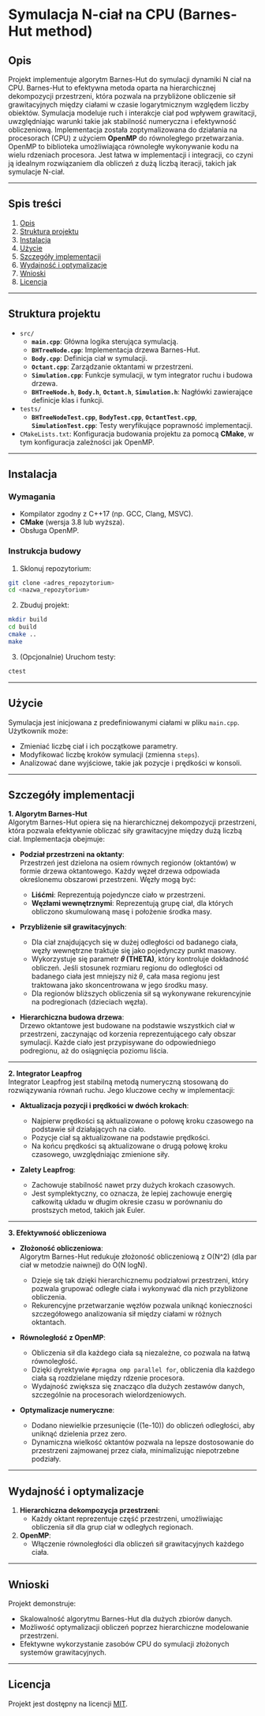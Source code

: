 # Symulacja N-ciał na CPU (Barnes-Hut method)

## Opis
Projekt implementuje algorytm Barnes-Hut do symulacji dynamiki N ciał na CPU. Barnes-Hut to efektywna metoda oparta na hierarchicznej dekompozycji przestrzeni, która pozwala na przybliżone obliczenie sił grawitacyjnych między ciałami w czasie logarytmicznym względem liczby obiektów. Symulacja modeluje ruch i interakcje ciał pod wpływem grawitacji, uwzględniając warunki takie jak stabilność numeryczna i efektywność obliczeniową.
Implementacja została zoptymalizowana do działania na procesorach (CPU) z użyciem **OpenMP** do równoległego przetwarzania. OpenMP to biblioteka umożliwiająca równoległe wykonywanie kodu na wielu rdzeniach procesora. Jest łatwa w implementacji i integracji, co czyni ją idealnym rozwiązaniem dla obliczeń z dużą liczbą iteracji, takich jak symulacje N-ciał.

---

## Spis treści
1. [Opis](#opis)
2. [Struktura projektu](#struktura-projektu)
3. [Instalacja](#instalacja)
4. [Użycie](#użycie)
5. [Szczegóły implementacji](#szczegóły-implementacji)
6. [Wydajność i optymalizacje](#wydajność-i-optymalizacje)
7. [Wnioski](#wnioski)
8. [Licencja](#licencja)

---

## Struktura projektu
- `src/`
  - **`main.cpp`**: Główna logika sterująca symulacją.
  - **`BHTreeNode.cpp`**: Implementacja drzewa Barnes-Hut.
  - **`Body.cpp`**: Definicja ciał w symulacji.
  - **`Octant.cpp`**: Zarządzanie oktantami w przestrzeni.
  - **`Simulation.cpp`**: Funkcje symulacji, w tym integrator ruchu i budowa drzewa.
  - **`BHTreeNode.h`**, **`Body.h`**, **`Octant.h`**, **`Simulation.h`**: Nagłówki zawierające definicje klas i funkcji.
- `tests/`
  - **`BHTreeNodeTest.cpp`**, **`BodyTest.cpp`**, **`OctantTest.cpp`**, **`SimulationTest.cpp`**: Testy weryfikujące poprawność implementacji.
- `CMakeLists.txt`: Konfiguracja budowania projektu za pomocą **CMake**, w tym konfiguracja zależności jak OpenMP.

---

## Instalacja
### Wymagania
- Kompilator zgodny z C++17 (np. GCC, Clang, MSVC).
- **CMake** (wersja 3.8 lub wyższa).
- Obsługa OpenMP.

### Instrukcja budowy
1. Sklonuj repozytorium:
```bash
git clone <adres_repozytorium>
cd <nazwa_repozytorium>
```

2. Zbuduj projekt:
```bash
mkdir build
cd build
cmake ..
make
```

3. (Opcjonalnie) Uruchom testy:
```bash
ctest
```

---

## Użycie
Symulacja jest inicjowana z predefiniowanymi ciałami w pliku `main.cpp`. Użytkownik może:
- Zmieniać liczbę ciał i ich początkowe parametry.
- Modyfikować liczbę kroków symulacji (zmienna `steps`).
- Analizować dane wyjściowe, takie jak pozycje i prędkości w konsoli.

---

## Szczegóły implementacji
**1. Algorytm Barnes-Hut**  
Algorytm Barnes-Hut opiera się na hierarchicznej dekompozycji przestrzeni, która pozwala efektywnie obliczać siły grawitacyjne między dużą liczbą ciał. Implementacja obejmuje:

- **Podział przestrzeni na oktanty**:  
  Przestrzeń jest dzielona na osiem równych regionów (oktantów) w formie drzewa oktantowego. Każdy węzeł drzewa odpowiada określonemu obszarowi przestrzeni. Węzły mogą być:
  - **Liśćmi**: Reprezentują pojedyncze ciało w przestrzeni.
  - **Węzłami wewnętrznymi**: Reprezentują grupę ciał, dla których obliczono skumulowaną masę i położenie środka masy.  

- **Przybliżenie sił grawitacyjnych**:  
  - Dla ciał znajdujących się w dużej odległości od badanego ciała, węzły wewnętrzne traktuje się jako pojedynczy punkt masowy.  
  - Wykorzystuje się parametr **𝜃 (THETA)**, który kontroluje dokładność obliczeń. Jeśli stosunek rozmiaru regionu do odległości od badanego ciała jest mniejszy niż 𝜃, cała masa regionu jest traktowana jako skoncentrowana w jego środku masy.  
  - Dla regionów bliższych obliczenia sił są wykonywane rekurencyjnie na podregionach (dzieciach węzła).  

- **Hierarchiczna budowa drzewa**:  
  Drzewo oktantowe jest budowane na podstawie wszystkich ciał w przestrzeni, zaczynając od korzenia reprezentującego cały obszar symulacji. Każde ciało jest przypisywane do odpowiedniego podregionu, aż do osiągnięcia poziomu liścia.

---

**2. Integrator Leapfrog**  
Integrator Leapfrog jest stabilną metodą numeryczną stosowaną do rozwiązywania równań ruchu. Jego kluczowe cechy w implementacji:

- **Aktualizacja pozycji i prędkości w dwóch krokach**:  
  - Najpierw prędkości są aktualizowane o połowę kroku czasowego na podstawie sił działających na ciało.  
  - Pozycje ciał są aktualizowane na podstawie prędkości.  
  - Na końcu prędkości są aktualizowane o drugą połowę kroku czasowego, uwzględniając zmienione siły.  

- **Zalety Leapfrog**:  
  - Zachowuje stabilność nawet przy dużych krokach czasowych.  
  - Jest symplektyczny, co oznacza, że lepiej zachowuje energię całkowitą układu w długim okresie czasu w porównaniu do prostszych metod, takich jak Euler.

---

**3. Efektywność obliczeniowa**

- **Złożoność obliczeniowa**:  
  Algorytm Barnes-Hut redukuje złożoność obliczeniową z O(N^2) (dla par ciał w metodzie naiwnej) do O(N logN).  
  - Dzieje się tak dzięki hierarchicznemu podziałowi przestrzeni, który pozwala grupować odległe ciała i wykonywać dla nich przybliżone obliczenia.  
  - Rekurencyjne przetwarzanie węzłów pozwala uniknąć konieczności szczegółowego analizowania sił między ciałami w różnych oktantach.

- **Równoległość z OpenMP**:  
  - Obliczenia sił dla każdego ciała są niezależne, co pozwala na łatwą równoległość.  
  - Dzięki dyrektywie `#pragma omp parallel for`, obliczenia dla każdego ciała są rozdzielane między rdzenie procesora.  
  - Wydajność zwiększa się znacząco dla dużych zestawów danych, szczególnie na procesorach wielordzeniowych.

- **Optymalizacje numeryczne**:  
  - Dodano niewielkie przesunięcie (\(1e-10\)) do obliczeń odległości, aby uniknąć dzielenia przez zero.  
  - Dynamiczna wielkość oktantów pozwala na lepsze dostosowanie do przestrzeni zajmowanej przez ciała, minimalizując niepotrzebne podziały.

---

## Wydajność i optymalizacje
1. **Hierarchiczna dekompozycja przestrzeni**:
   - Każdy oktant reprezentuje część przestrzeni, umożliwiając obliczenia sił dla grup ciał w odległych regionach.
2. **OpenMP**:
   - Włączenie równoległości dla obliczeń sił grawitacyjnych każdego ciała.

---

## Wnioski
Projekt demonstruje:
- Skalowalność algorytmu Barnes-Hut dla dużych zbiorów danych.
- Możliwość optymalizacji obliczeń poprzez hierarchiczne modelowanie przestrzeni.
- Efektywne wykorzystanie zasobów CPU do symulacji złożonych systemów grawitacyjnych.

---

## Licencja
Projekt jest dostępny na licencji [MIT](LICENSE).
